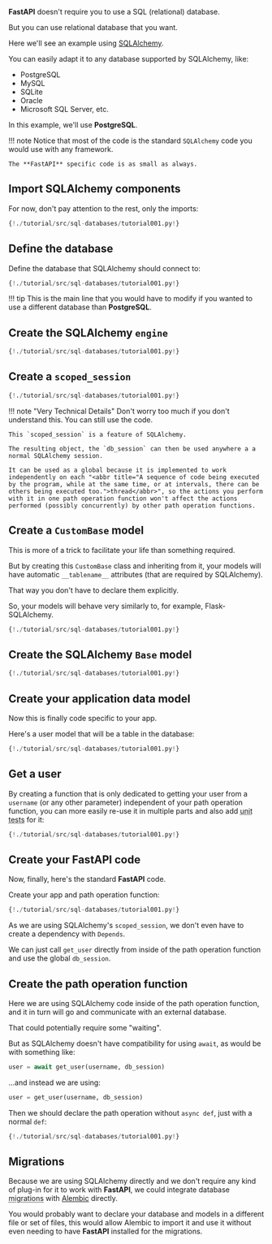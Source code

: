 **FastAPI** doesn't require you to use a SQL (relational) database.

But you can use relational database that you want.

Here we'll see an example using <a href="https://www.sqlalchemy.org/" target="_blank">SQLAlchemy</a>.

You can easily adapt it to any database supported by SQLAlchemy, like:

* PostgreSQL
* MySQL
* SQLite
* Oracle
* Microsoft SQL Server, etc.

In this example, we'll use **PostgreSQL**.

!!! note
    Notice that most of the code is the standard `SQLAlchemy` code you would use with any framework.

    The **FastAPI** specific code is as small as always.

## Import SQLAlchemy components

For now, don't pay attention to the rest, only the imports:

```Python hl_lines="3 4 5"
{!./tutorial/src/sql-databases/tutorial001.py!}
```

## Define the database

Define the database that SQLAlchemy should connect to:

```Python hl_lines="8"
{!./tutorial/src/sql-databases/tutorial001.py!}
```

!!! tip
    This is the main line that you would have to modify if you wanted to use a different database than **PostgreSQL**.

## Create the SQLAlchemy `engine`

```Python hl_lines="10"
{!./tutorial/src/sql-databases/tutorial001.py!}
```

## Create a `scoped_session`

```Python hl_lines="11 12 13"
{!./tutorial/src/sql-databases/tutorial001.py!}
```

!!! note "Very Technical Details"
    Don't worry too much if you don't understand this. You can still use the code.

    This `scoped_session` is a feature of SQLAlchemy.

    The resulting object, the `db_session` can then be used anywhere a a normal SQLAlchemy session.
    
    It can be used as a global because it is implemented to work independently on each "<abbr title="A sequence of code being executed by the program, while at the same time, or at intervals, there can be others being executed too.">thread</abbr>", so the actions you perform with it in one path operation function won't affect the actions performed (possibly concurrently) by other path operation functions.

## Create a `CustomBase` model

This is more of a trick to facilitate your life than something required.

But by creating this `CustomBase` class and inheriting from it, your models will have automatic `__tablename__` attributes (that are required by SQLAlchemy).

That way you don't have to declare them explicitly.

So, your models will behave very similarly to, for example, Flask-SQLAlchemy.

```Python hl_lines="15 16 17 18 19"
{!./tutorial/src/sql-databases/tutorial001.py!}
```

## Create the SQLAlchemy `Base` model

```Python hl_lines="22"
{!./tutorial/src/sql-databases/tutorial001.py!}
```

## Create your application data model

Now this is finally code specific to your app.

Here's a user model that will be a table in the database:

```Python hl_lines="25 26 27 28 29"
{!./tutorial/src/sql-databases/tutorial001.py!}
```

## Get a user

By creating a function that is only dedicated to getting your user from a `username` (or any other parameter) independent of your path operation function, you can more easily re-use it in multiple parts and also add <abbr title="Automated test, written in code, that checks if another piece of code is working correctly.">unit tests</abbr> for it:

```Python hl_lines="32 33"
{!./tutorial/src/sql-databases/tutorial001.py!}
```

## Create your **FastAPI** code

Now, finally, here's the standard **FastAPI** code.

Create your app and path operation function:

```Python hl_lines="37 40 41 42 43"
{!./tutorial/src/sql-databases/tutorial001.py!}
```

As we are using SQLAlchemy's `scoped_session`, we don't even have to create a dependency with `Depends`.

We can just call `get_user` directly from inside of the path operation function and use the global `db_session`.

## Create the path operation function

Here we are using SQLAlchemy code inside of the path operation function, and it in turn will go and communicate with an external database. 

That could potentially require some "waiting".

But as SQLAlchemy doesn't have compatibility for using `await`, as would be with something like:

```Python
user = await get_user(username, db_session)
```

...and instead we are using:

```Python
user = get_user(username, db_session)
```

Then we should declare the path operation without `async def`, just with a normal `def`:

```Python hl_lines="41"
{!./tutorial/src/sql-databases/tutorial001.py!}
```

## Migrations

Because we are using SQLAlchemy directly and we don't require any kind of plug-in for it to work with **FastAPI**, we could integrate database <abbr title="Automatically updating the database to have any new column we define in our models.">migrations</abbr> with <a href="https://alembic.sqlalchemy.org" target="_blank">Alembic</a> directly.

You would probably want to declare your database and models in a different file or set of files, this would allow Alembic to import it and use it without even needing to have **FastAPI** installed for the migrations.
